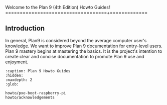 Welcome to the Plan 9 (4th Edition) Howto Guides!
===================================+=============

## Introduction

In general, Plan9 is considered beyond the average computer user's knowledge. We want to improve Plan 9 documentation for entry-level users. Plan 9 mastery begins at mastering the basics. It is the project's intention to create clear and concise documentation to promote Plan 9 use and enjoyment.


```{toctree}
:caption: Plan 9 Howto Guides
:hidden:
:maxdepth: 2
:glob:

howto/pxe-boot-raspberry-pi
howto/acknowledgements
```
